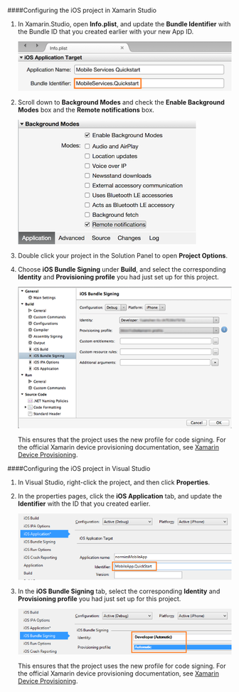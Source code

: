 ####Configuring the iOS project in Xamarin Studio

1. In Xamarin.Studio, open **Info.plist**, and update the **Bundle Identifier** with the Bundle ID that you created earlier with your new App ID.

    ![](./media/app-service-mobile-xamarin-ios-configure-project/mobile-services-ios-push-21.png)

2. Scroll down to **Background Modes** and check the **Enable Background Modes** box and the **Remote notifications** box. 

    ![](./media/app-service-mobile-xamarin-ios-configure-project/mobile-services-ios-push-22.png)

3. Double click your project in the Solution Panel to open **Project Options**.

4.  Choose **iOS Bundle Signing** under **Build**, and select the corresponding **Identity** and **Provisioning profile** you had just set up for this project. 

    ![](./media/app-service-mobile-xamarin-ios-configure-project/mobile-services-ios-push-20.png)

    This ensures that the project uses the new profile for code signing. For the official Xamarin device provisioning documentation, see [Xamarin Device Provisioning].

####Configuring the iOS project in Visual Studio

1. In Visual Studio, right-click the project, and then click **Properties**.

3. In the properties pages, click the **iOS Application** tab, and update the **Identifier** with the ID that you created earlier.

    ![](./media/app-service-mobile-xamarin-ios-configure-project/mobile-services-ios-push-23.png)

4. In the **iOS Bundle Signing** tab, select the corresponding **Identity** and **Provisioning profile** you had just set up for this project. 

    ![](./media/app-service-mobile-xamarin-ios-configure-project/mobile-services-ios-push-24.png)

    This ensures that the project uses the new profile for code signing. For the official Xamarin device provisioning documentation, see [Xamarin Device Provisioning].


[Xamarin Device Provisioning]: http://developer.xamarin.com/guides/ios/getting_started/installation/device_provisioning/